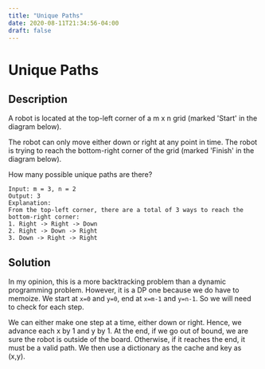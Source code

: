 ```yaml
---
title: "Unique Paths"
date: 2020-08-11T21:34:56-04:00
draft: false
---
```


# Unique Paths

## Description
A robot is located at the top-left corner of a m x n grid (marked 'Start' in the diagram below).

The robot can only move either down or right at any point in time. The robot is trying to reach the bottom-right corner of the grid (marked 'Finish' in the diagram below).

How many possible unique paths are there?

```
Input: m = 3, n = 2
Output: 3
Explanation:
From the top-left corner, there are a total of 3 ways to reach the bottom-right corner:
1. Right -> Right -> Down
2. Right -> Down -> Right
3. Down -> Right -> Right
```

## Solution
In my opinion, this is a more backtracking problem than a dynamic programming problem. However, it is a DP one because we do have to memoize. We start at `x=0` and `y=0`, end at `x=m-1` and `y=n-1`. So we will need to check for each step. 

We can either make one step at a time, either down or right. Hence, we advance each x by 1 and y by 1. At the end, if we go out of bound, we are sure the robot is outside of the board. Otherwise, if it reaches the end, it must be a valid path. We then use a dictionary as the cache and key as (x,y).


